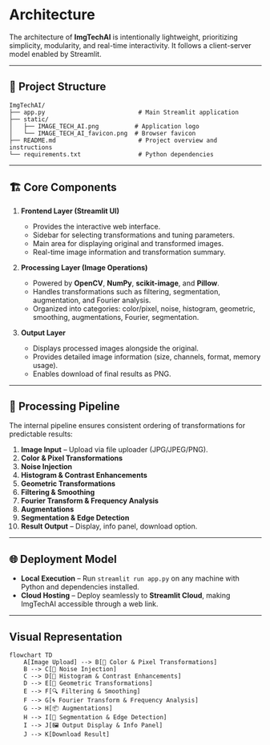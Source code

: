 # Architecture

The architecture of **ImgTechAI** is intentionally lightweight, prioritizing simplicity, modularity, and real-time interactivity. It follows a client-server model enabled by Streamlit.

---

## 📁 Project Structure

```
ImgTechAI/
├── app.py                          # Main Streamlit application
├── static/
│   ├── IMAGE_TECH_AI.png          # Application logo
│   └── IMAGE_TECH_AI_favicon.png  # Browser favicon
├── README.md                       # Project overview and instructions
└── requirements.txt                # Python dependencies
```

---

## 🏗️ Core Components

1. **Frontend Layer (Streamlit UI)**

   * Provides the interactive web interface.
   * Sidebar for selecting transformations and tuning parameters.
   * Main area for displaying original and transformed images.
   * Real-time image information and transformation summary.

2. **Processing Layer (Image Operations)**

   * Powered by **OpenCV**, **NumPy**, **scikit-image**, and **Pillow**.
   * Handles transformations such as filtering, segmentation, augmentation, and Fourier analysis.
   * Organized into categories: color/pixel, noise, histogram, geometric, smoothing, augmentations, Fourier, segmentation.

3. **Output Layer**

   * Displays processed images alongside the original.
   * Provides detailed image information (size, channels, format, memory usage).
   * Enables download of final results as PNG.

---

## 🔄 Processing Pipeline

The internal pipeline ensures consistent ordering of transformations for predictable results:

1. **Image Input** – Upload via file uploader (JPG/JPEG/PNG).
2. **Color & Pixel Transformations**
3. **Noise Injection**
4. **Histogram & Contrast Enhancements**
5. **Geometric Transformations**
6. **Filtering & Smoothing**
7. **Fourier Transform & Frequency Analysis**
8. **Augmentations**
9. **Segmentation & Edge Detection**
10. **Result Output** – Display, info panel, download option.

---

## 🌐 Deployment Model

* **Local Execution** – Run `streamlit run app.py` on any machine with Python and dependencies installed.
* **Cloud Hosting** – Deploy seamlessly to **Streamlit Cloud**, making ImgTechAI accessible through a web link.

---

## Visual Representation

```mermaid
flowchart TD
    A[Image Upload] --> B[🎨 Color & Pixel Transformations]
    B --> C[🧪 Noise Injection]
    C --> D[🌈 Histogram & Contrast Enhancements]
    D --> E[🔄 Geometric Transformations]
    E --> F[🔍 Filtering & Smoothing]
    F --> G[🌀 Fourier Transform & Frequency Analysis]
    G --> H[📦 Augmentations]
    H --> I[🧠 Segmentation & Edge Detection]
    I --> J[🖼️ Output Display & Info Panel]
    J --> K[Download Result]
```

